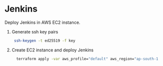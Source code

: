 # Jenkins

Deploy Jenkins in AWS EC2 instance.

1. Generate ssh key pairs
   ```bash
    ssh-keygen -t ed25519 -f key
   ```
2. Create EC2 instance and deploy Jenkins
   ```bash
     terraform apply -var aws_profile="default" aws_region="ap-south-1" path_to_public_key="key.pub"
   ```
